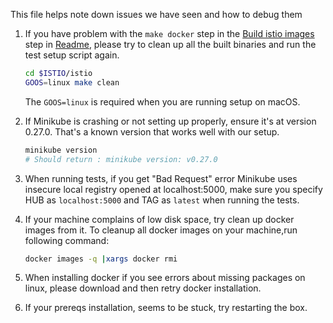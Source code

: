 This file helps note down issues we have seen and how to debug them

1. If you have problem with the `make docker` step in the [Build istio images](README.md#3-build-istio-images) step in 
   [Readme](README.md), please try to clean up all the built binaries and run the test setup script again.

   ```bash
   cd $ISTIO/istio
   GOOS=linux make clean
   ```

   The `GOOS=linux` is required when you are running setup on macOS.

1. If Minikube is crashing or not setting up properly, ensure it's at version 0.27.0. That's a known version that works well with our setup.

   ```bash
   minikube version
   # Should return : minikube version: v0.27.0
   ```

1. When running tests, if you get "Bad Request" error
   Minikube uses insecure local registry opened at localhost:5000, make sure you specify HUB as `localhost:5000` and TAG as `latest` when running the tests.
1. If your machine complains of low disk space, try clean up docker images from it.
   To cleanup all docker images on your machine,run following command:

   ```bash
   docker images -q |xargs docker rmi
   ```

1. When installing docker if you see errors about missing packages on linux, please download and then retry docker installation.
1. If your prereqs installation, seems to be stuck, try restarting the box.